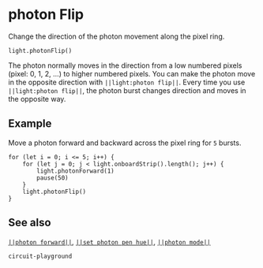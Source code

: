 # photon Flip

Change the direction of the photon movement along the pixel ring.

```sig
light.photonFlip()
```

The photon normally moves in the direction from a low numbered pixels (pixel: 0, 1, 2, ...) to higher numbered pixels. You can make the photon move in the opposite direction with `||light:photon flip||`. Every time you use `||light:photon flip||`, the photon burst changes direction and moves in the opposite way.

## Example

Move a photon forward and backward across the pixel ring for `5` bursts.

```blocks
for (let i = 0; i <= 5; i++) {
    for (let j = 0; j < light.onboardStrip().length(); j++) {
        light.photonForward(1)
        pause(50)
    }
    light.photonFlip()
}
```

## See also

[`||photon forward||`](/reference/light/photon-forward), [`||set photon pen hue||`](/reference/light/set-photon-pen-hue), [`||photon mode||`](/reference/light/set-photon-mode)

```package
circuit-playground
```
